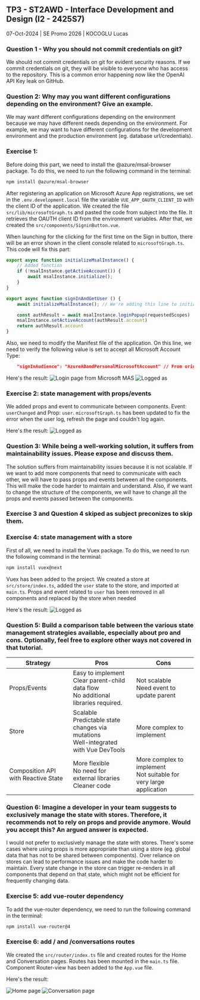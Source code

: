 ## TP3 - ST2AWD - Interface Development and Design (I2 - 2425S7)

07-Oct-2024 | SE Promo 2026 | KOCOGLU Lucas


### Question 1 -  Why you should not commit credentials on git?

We should not commit credentials on git for evident security reasons.
If we commit credentials on git, they will be visible to everyone who has access to the repository.
This is a common error happening now like the OpenAI API Key leak on GitHub.

### Question 2: Why may you want different configurations depending on the environment? Give an example.

We may want different configurations depending on the environment because we may have different needs depending on the environment.
For example, we may want to have different configurations for the development environment and the production environment (eg. database url/credentials).

### Exercise 1: 

Before doing this part, we need to install the @azure/msal-browser package. To do this, we need to run the following command in the terminal:

```bash
npm install @azure/msal-browser
```

After registering an application on Microsoft Azure App registrations, we set in the `.env.development.local` file the variable `VUE_APP_OAUTH_CLIENT_ID` with the client ID of the application.
We created the file `src/lib/microsoftGraph.ts` and pasted the code from subject into the file. It retrieves the OAUTH client ID from the environment variables.
After that, we created the `src/components/SigninButton.vue`.

When launching for the clicking for the first time on the Sign in button, there will be an error shown in the client console related to `microsoftGraph.ts`. This code will fix this part:
```typescript
export async function initializeMsalInstance() {
    // Added function
    if (!msalInstance.getActiveAccount()) {
        await msalInstance.initialize();
    }
}

export async function signInAndGetUser () {
    await initializeMsalInstance(); // We're adding this line to initialize the msalInstance

    const authResult = await msalInstance.loginPopup(requestedScopes)
    msalInstance.setActiveAccount(authResult.account)
    return authResult.account
}
```

Also, we need to modify the Manifest file of the application. On this line, we need to verify the following value is set to accept all Microsoft Account Type:
```json
	"signInAudience": "AzureADandPersonalMicrosoftAccount" // From originaly "PersonalMicrosoftAccount"
```

Here's the result:
![Login page from Microsoft MAS](https://raw.githubusercontent.com/LucasKoc/TP4-ST2AWD/refs/heads/main/Ressources/Screenshot%202024-10-08%20at%2017.01.27.png "Our login page")
![Logged as](https://raw.githubusercontent.com/LucasKoc/TP4-ST2AWD/refs/heads/main/Ressources/Screenshot%202024-10-08%20at%2017.12.00.png "Logged as user")

### Exercise 2: state management with props/events

We added props and event to communicate between components. Event: `userChanged`  and Prop: `user`.
`microsoftGraph.ts` has been updated to fix the error when the user log, refresh the page and couldn't log again.

Here's the result:
![Logged as](https://raw.githubusercontent.com/LucasKoc/TP4-ST2AWD/refs/heads/main/Ressources/Screenshot%202024-10-15%20at%2021.36.18.png "Logged as user")

### Question 3: While being a well-working solution, it suffers from maintainability issues. Please expose and discuss them.

The solution suffers from maintainability issues because it is not scalable.
If we want to add more components that need to communicate with each other, we will have to pass props and events between all the components.
This will make the code harder to maintain and understand.
Also, if we want to change the structure of the components, we will have to change all the props and events passed between the components.

### Exercise 3 and Question 4 skiped as subject preconizes to skip them.

### Exercise 4: state management with a store

First of all, we need to install the Vuex package. To do this, we need to run the following command in the terminal:

```bash
npm install vuex@next
```

Vuex has been added to the project. We created a store at `src/store/index.ts`, added the `user` state to the store, and imported at `main.ts`.
Props and event related to `user` has been removed in all components and replaced by the store when needed

Here's the result:
![Logged as](https://raw.githubusercontent.com/LucasKoc/TP4-ST2AWD/refs/heads/main/Ressources/Screenshot%202024-10-15%20at%2022.36.55.png "Logged as user from store")

### Question 5: Build a comparison table between the various state management strategies available, especially about pro and cons. Optionally, feel free to explore other ways not covered in that tutorial.

| Strategy                            | Pros                                                                                        | Cons                                                                  |
|-------------------------------------|---------------------------------------------------------------------------------------------|-----------------------------------------------------------------------|
| Props/Events                        | Easy to implement<br/>Clear parent-child data flow<br/>No additional libraries required.    | Not scalable<br/>Need event to update parent                          |
| Store                               | Scalable<br/>Predictable state changes via mutations<br/> Well-integrated with Vue DevTools | More complex to implement                                             |
| Composition API with Reactive State | More flexible<br/>No need for external libraries<br/>Cleaner code                           | More complex to implement<br/>Not suitable for very large application |

### Question 6: Imagine a developer in your team suggests to exclusively manage the state with stores. Therefore, it recommends not to rely on props and provide anymore. Would you accept this? An argued answer is expected.

I would not prefer to exclusively manage the state with stores. There's some cases where using props is more appropriate than using a store (eg. global data that has not to be shared between components).
Over reliance on stores can lead to performance issues and make the code harder to maintain. Every state change in the store can trigger re-renders in all components that depend on that state, which might not be efficient for frequently changing data.

### Exercise 5: add vue-router dependency

To add the vue-router dependency, we need to run the following command in the terminal:

```bash
npm install vue-router@4
```

### Exercise 6: add / and /conversations routes

We created the `src/router/index.ts` file and created routes for the Home and Conversation pages.
Routes has been mounted in the `main.ts` file.
Component Router-view has been added to the `App.vue` file.

Here's the result:

![Home page](https://raw.githubusercontent.com/LucasKoc/TP4-ST2AWD/refs/heads/main/Ressources/Screenshot%202024-10-15%20at%2023.56.26.png "Home page")
![Conversation page](https://raw.githubusercontent.com/LucasKoc/TP4-ST2AWD/refs/heads/main/Ressources/Screenshot%202024-10-15%20at%2023.56.38.png "Conversation page")
